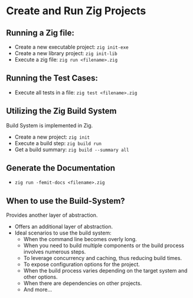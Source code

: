 # Create and Run Zig Projects

## Running a Zig file:
- Create a new executable project: `zig init-exe`
- Create a new library project: `zig init-lib`
- Execute a zig file: `zig run <filename>.zig`


## Running the Test Cases:
- Execute all tests in a file: `zig test <filename>.zig`


## Utilizing the Zig Build System
Build System is implemented in Zig.

- Create a new project: `zig init`
- Execute a build step: `zig build run`
- Get a build summary: `zig build --summary all`

## Generate the Documentation
- `zig run -femit-docs <filename>.zig`

## When to use the Build-System?
Provides another layer of abstraction.

- Offers an additional layer of abstraction.
- Ideal scenarios to use the build system:
    - When the command line becomes overly long.
    - When you need to build multiple components or the build process involves numerous steps.
    - To leverage concurrency and caching, thus reducing build times.
    - To expose configuration options for the project.
    - When the build process varies depending on the target system and other options.
    - When there are dependencies on other projects.
    - And more...
